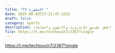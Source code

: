 ```yaml
---
title: "TV الاسطورة "
date: 2025-08-03T17:21:47.225Z
draft: false
category: sports
description: افضل تطبيق للاندرويد والايفون والشاشات
file: https://t.me/techtouch7/2367?single
---
```

<https://t.me/techtouch7/2367?single>
